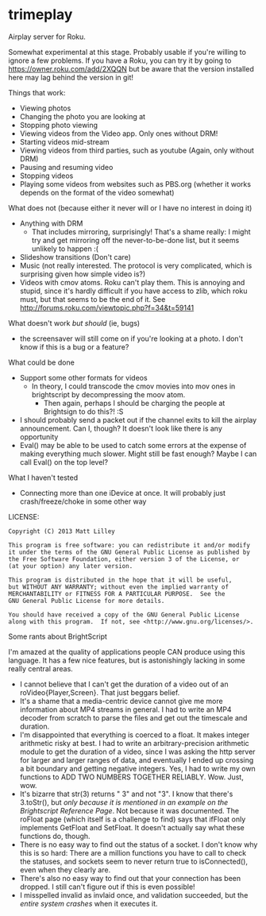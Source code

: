 trimeplay
=========

Airplay server for Roku.

Somewhat experimental at this stage. Probably usable if you're willing to ignore a few problems. If you have a Roku, you can try it by going to https://owner.roku.com/add/2XQQN but be aware that the version installed here may lag behind the version in git!

Things that work:
   * Viewing photos
   * Changing the photo you are looking at
   * Stopping photo viewing
   * Viewing videos from the Video app. Only ones without DRM!
   * Starting videos mid-stream
   * Viewing videos from third parties, such as youtube (Again, only without DRM)
   * Pausing and resuming video
   * Stopping videos
   * Playing some videos from websites such as PBS.org (whether it works depends on the format of the video somewhat)

What does not (because either it never will or I have no interest in doing it)
   * Anything with DRM
      * That includes mirroring, surprisingly! That's a shame really: I might try and get mirroring off the never-to-be-done list, but it seems unlikely to happen :(
   * Slideshow transitions (Don't care)
   * Music (not really interested. The protocol is very complicated, which is surprising given how simple video is?)
   * Videos with cmov atoms. Roku can't play them. This is annoying and stupid, since it's hardly difficult if you have access to zlib, which roku must, but that seems to be the end of it. See http://forums.roku.com/viewtopic.php?f=34&t=59141

What doesn't work *but should* (ie, bugs)
   * the screensaver will still come on if you're looking at a photo. I don't know if this is a bug or a feature?

What could be done
   * Support some other formats for videos
      * In theory, I could transcode the cmov movies into mov ones in brightscript by decompressing the moov atom.
         * Then again, perhaps I should be charging the people at Brightsign to do this?! :S
   * I should probably send a packet out if the channel exits to kill the airplay announcement. Can I, though? It doesn't look like there is any opportunity 
   * Eval() may be able to be used to catch some errors at the expense of making everything much slower. Might still be fast enough? Maybe I can call Eval() on the top level?

What I haven't tested
   * Connecting more than one iDevice at once. It will probably just crash/freeze/choke in some other way

LICENSE:

    Copyright (C) 2013 Matt Lilley

    This program is free software: you can redistribute it and/or modify
    it under the terms of the GNU General Public License as published by
    the Free Software Foundation, either version 3 of the License, or
    (at your option) any later version.

    This program is distributed in the hope that it will be useful,
    but WITHOUT ANY WARRANTY; without even the implied warranty of
    MERCHANTABILITY or FITNESS FOR A PARTICULAR PURPOSE.  See the
    GNU General Public License for more details.

    You should have received a copy of the GNU General Public License
    along with this program.  If not, see <http://www.gnu.org/licenses/>.

Some rants about BrightScript

I'm amazed at the quality of applications people CAN produce using this language. It has a few nice features, but is astonishingly lacking in some really central areas. 
   * I cannot believe that I can't get the duration of a video out of an roVideo{Player,Screen}. That just beggars belief.
   * It's a shame that a media-centric device cannot give me more information about MP4 streams in general. I had to write an MP4 decoder from scratch to parse the files and get out the timescale and duration.
   * I'm disappointed that everything is coerced to a float. It makes integer arithmetic risky at best. I had to write an arbitrary-precision arithmetic module to get the duration of a video, since I was asking the http server for larger and larger ranges of data, and eventually I ended up crossing a bit boundary and getting negative integers. Yes, I had to write my own functions to ADD TWO NUMBERS TOGETHER RELIABLY. Wow. Just, wow.
   * It's bizarre that str(3) returns " 3" and not "3". I know that there's 3.toStr(), but *only because it is mentioned in an example on the Brightscript Reference Page*. Not because it was documented. The roFloat page (which itself is a challenge to find) says that ifFloat only implements GetFloat and SetFloat. It doesn't actually say what these functions do, though.
   * There is no easy way to find out the status of a socket. I don't know why this is so hard: There are a million functions you have to call to check the statuses, and sockets seem to never return true to isConnected(), even when they clearly are.
   * There's also no easy way to find out that your connection has been dropped. I still can't figure out if this is even possible!
   * I misspelled invalid as invlaid once, and validation succeeded, but the *entire system crashes* when it executes it. 